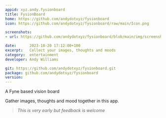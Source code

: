 ```yaml
---
appid: xyz.andy.fysionboard
title: FysionBoard
home: https://github.com/andydotxyz/fysionboard
icon: https://github.com/andydotxyz/fysionboard/raw/main/Icon.png

screenshots:
- url: https://github.com/andydotxyz/fysionboard/blob/main/img/screenshot.png?raw=true

date:      2023-10-20 17:12:00+100
excerpt:   Collect your images, thoughts and moods
category:  entertainment
developer: Andy Williams

git: https://github.com/andydotxyz/fysionboard.git
package: github.com/andydotxyz/fysionboard
version: 
---
```


A Fyne based vision board

Gather images, thoughts and mood together in this app.

> *This is very early but feedback is welcome* 
